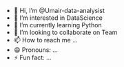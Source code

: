 - 👋 Hi, I’m @Umair-data-analysist
- 👀 I’m interested in DataScience
- 🌱 I’m currently learning Python
- 💞️ I’m looking to collaborate on Team
- 📫 How to reach me ...
- 😄 Pronouns: ...
- ⚡ Fun fact: ...

<!---
Umair-data-analysist/Umair-data-analysist is a ✨ special ✨ repository because its `README.md` (this file) appears on your GitHub profile.
You can click the Preview link to take a look at your changes.
--->
